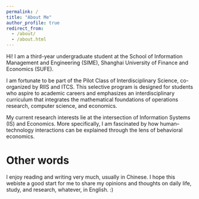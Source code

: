 ```yaml
---
permalink: /
title: "About Me"
author_profile: true
redirect_from: 
  - /about/
  - /about.html
---
```


Hi! I am a third-year undergraduate student at the School of Information Management and Engineering (SIME), Shanghai University of Finance and Economics (SUFE).

I am fortunate to be part of the Pilot Class of Interdisciplinary Science, co-organized by RIIS and ITCS. This selective program is designed for students who aspire to academic careers and emphasizes an interdisciplinary curriculum that integrates the mathematical foundations of operations research, computer science, and economics.

My current research interests lie at the intersection of Information Systems (IS) and Economics. More specifically, I am fascinated by how human–technology interactions can be explained through the lens of behavioral economics.

Other words
=======
I enjoy reading and writing very much, usually in Chinese.
I hope this webiste a good start for me to share my opinions and thoughts on daily life, study, and research, whatever, in English. :)